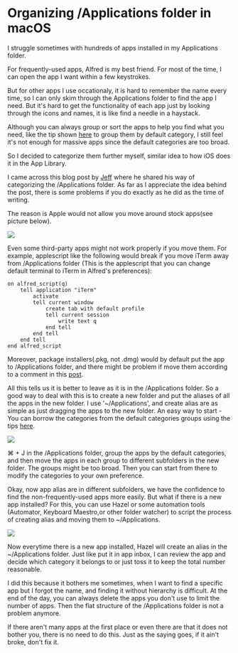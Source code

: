 # Organizing /Applications folder in macOS

I struggle sometimes with hundreds of apps installed in my Applications folder.

For frequently-used apps, Alfred is my best friend.
For most of the time, I can open the app I want within a few keystrokes.

But for other apps I use occationaly, it is hard to remember the name every time, so I can only skim through the Applications folder to find the app I need. But it's hard to get the functionality of each app just by looking through the icons and names, it is like find a needle in a haystack. 

Although you can always group or sort the apps to help you find what you need, like the tip shown [here](https://eshop.macsales.com/blog/40569-quick-tip-arrange-your-mac-apps-by-category-in-finder/) to group them by default category, I still feel it's not enough for massive apps since the default categories are too broad.

So I decided to categorize them further myself, similar idea to how iOS does it in the App Library.

I came across this blog post by [Jeff](http://blog.hyperjeff.net/?p=44) where he shared his way of categorizing the /Applications folder. As far as I appreciate the idea behind the post, there is some problems if you do exactly as he did as the time of writing.

The reason is Apple would not allow you move around stock apps(see picture below). 

![](../output/pics/Error_move_settings.png)

Even some third-party apps might not work properly if you move them. For example, applescript like the following would break if you move iTerm away from /Applications folder (This is the applescript that you can change default terminal to iTerm in Alfred's preferences):

```
on alfred_script(q)
	tell application "iTerm"
		activate
		tell current window
			create tab with default profile
			tell current session
				write text q
			end tell
		end tell
	end tell
end alfred_script
```

Moreover, package installers(.pkg, not .dmg) would by default put the app to /Applications folder, and there might be problem if move them according to a comment in this [post](https://superuser.com/questions/76094/organizing-the-mac-os-x-applications-directory).

All this tells us it is better to leave as it is in the /Applications folder. So a good way to deal with this is to create a new folder and put the aliases of all the apps in the new folder. I use '~/Applications', and create alias are as simple as just dragging the apps to the new folder. An easy way to start - You can borrow the categories from the default categories groups using the tips [here](https://eshop.macsales.com/blog/40569-quick-tip-arrange-your-mac-apps-by-category-in-finder/).

![](../output/pics/group.png)

⌘ + J in the /Applications folder, group the apps by the default categories, and then move the apps in each group to different subfolders in the new folder. The groups might be too broad. Then you can start from there to modify the categories to your own preference.

Okay, now app alias are in different subfolders, we have the confidence to find the non-frequently-used apps more easily. But what if there is a new app installed? For this, you can use Hazel or some automation tools (Automator, Keyboard Maestro,or other folder watcher) to script the process of creating alias and moving them to ~/Applications. 

![](../output/pics/Hazel_rule.png)

Now everytime there is a new app installed, Hazel will create an alias in the ~/Applications folder. Just like put it in app inbox, I can review the app and decide which category it belongs to or just toss it to keep the total number reasonable.

I did this because it bothers me sometimes, when I want to find a specific app but I forgot the name, and finding it without hierarchy is difficult. At the end of the day, you can always delete the apps you don't use to limit the number of apps. Then the flat structure of the /Applications folder is not a problem anymore.

If there aren't many apps at the first place or even there are that it does not bother you, there is no need to do this. Just as the saying goes, if it ain't broke, don't fix it.
